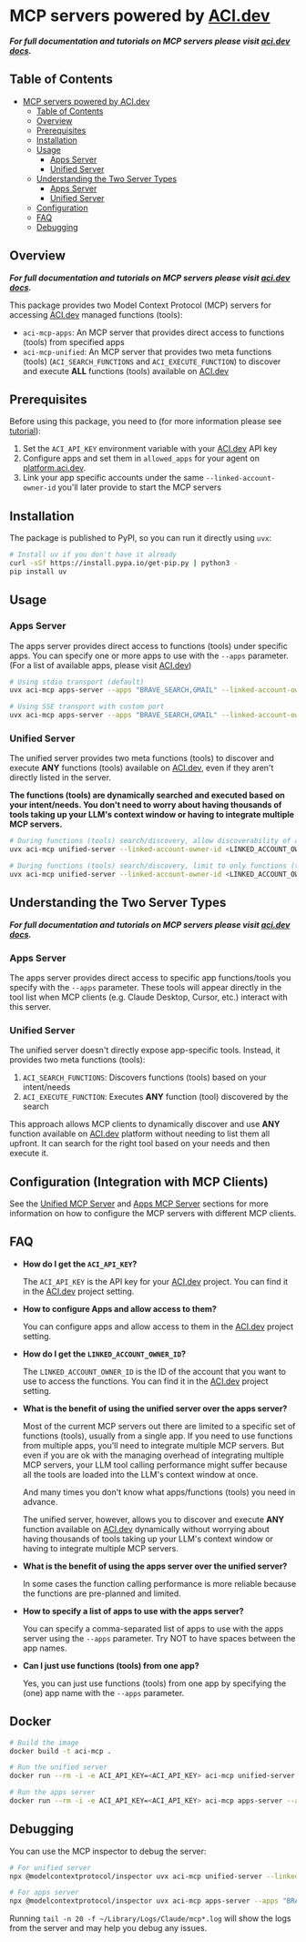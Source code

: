 # MCP servers powered by [ACI.dev](https://aci.dev)

**_For full documentation and tutorials on MCP servers please visit [aci.dev docs](https://aci.dev/docs/mcp-servers/introduction)._**

## Table of Contents

- [MCP servers powered by ACI.dev](#mcp-servers-powered-by-acidev)
  - [Table of Contents](#table-of-contents)
  - [Overview](#overview)
  - [Prerequisites](#prerequisites)
  - [Installation](#installation)
  - [Usage](#usage)
    - [Apps Server](#apps-server)
    - [Unified Server](#unified-server)
  - [Understanding the Two Server Types](#understanding-the-two-server-types)
    - [Apps Server](#apps-server-1)
    - [Unified Server](#unified-server-1)
  - [Configuration](#configuration-integration-with-mcp-clients)
  - [FAQ](#faq)
  - [Debugging](#debugging)

## Overview

**_For full documentation and tutorials on MCP servers please visit [aci.dev docs](https://aci.dev/docs/mcp-servers/introduction)._**

This package provides two Model Context Protocol (MCP) servers for accessing [ACI.dev](https://aci.dev) managed functions (tools):

- `aci-mcp-apps`: An MCP server that provides direct access to functions (tools) from specified apps
- `aci-mcp-unified`: An MCP server that provides two meta functions (tools) (`ACI_SEARCH_FUNCTIONS` and `ACI_EXECUTE_FUNCTION`) to discover and execute **ALL** functions (tools) available on [ACI.dev](https://platform.aci.dev)

## Prerequisites

Before using this package, you need to (for more information please see [tutorial](https://aci.dev/docs)):

1. Set the `ACI_API_KEY` environment variable with your [ACI.dev](https://platform.aci.dev) API key
2. Configure apps and set them in `allowed_apps` for your agent on [platform.aci.dev](https://platform.aci.dev/project-settings).
3. Link your app specific accounts under the same `--linked-account-owner-id` you'll later provide to start the MCP servers

## Installation

The package is published to PyPI, so you can run it directly using `uvx`:

```bash
# Install uv if you don't have it already
curl -sSf https://install.pypa.io/get-pip.py | python3 -
pip install uv
```

## Usage

### Apps Server

The apps server provides direct access to functions (tools) under specific apps.
You can specify one or more apps to use with the `--apps` parameter. (For a list of available apps, please visit [ACI.dev](https://platform.aci.dev/apps))

```bash
# Using stdio transport (default)
uvx aci-mcp apps-server --apps "BRAVE_SEARCH,GMAIL" --linked-account-owner-id <LINKED_ACCOUNT_OWNER_ID>

# Using SSE transport with custom port
uvx aci-mcp apps-server --apps "BRAVE_SEARCH,GMAIL" --linked-account-owner-id <LINKED_ACCOUNT_OWNER_ID> --transport sse --port 8000
```

### Unified Server

The unified server provides two meta functions (tools) to discover and execute **ANY** functions (tools) available on [ACI.dev](https://aci.dev), even if they aren't directly listed in the server.

**The functions (tools) are dynamically searched and executed based on your intent/needs. You don't need to worry about having thousands of tools taking up your LLM's context window or having to integrate multiple MCP servers.**

```bash
# During functions (tools) search/discovery, allow discoverability of all functions (tools) available on ACI.dev
uvx aci-mcp unified-server --linked-account-owner-id <LINKED_ACCOUNT_OWNER_ID>

# During functions (tools) search/discovery, limit to only functions (tools) accessible by the requesting agent (identified by ACI_API_KEY)
uvx aci-mcp unified-server --linked-account-owner-id <LINKED_ACCOUNT_OWNER_ID> --allowed-apps-only
```

## Understanding the Two Server Types

**_For full documentation and tutorials on MCP servers please visit [aci.dev docs](https://aci.dev/docs/mcp-servers/introduction)._**

### Apps Server

The apps server provides direct access to specific app functions/tools you specify with the `--apps` parameter. These tools will appear directly in the tool list when MCP clients (e.g. Claude Desktop, Cursor, etc.) interact with this server.

### Unified Server

The unified server doesn't directly expose app-specific tools. Instead, it provides two meta functions (tools):

1. `ACI_SEARCH_FUNCTIONS`: Discovers functions (tools) based on your intent/needs
2. `ACI_EXECUTE_FUNCTION`: Executes **ANY** function (tool) discovered by the search

This approach allows MCP clients to dynamically discover and use **ANY** function available on [ACI.dev](https://platform.aci.dev) platform without needing to list them all upfront. It can search for the right tool based on your needs and then execute it.

## Configuration (Integration with MCP Clients)

See the [Unified MCP Server](https://www.aci.dev/docs/mcp-servers/unified-server#integration-with-mcp-clients) and [Apps MCP Server](https://www.aci.dev/docs/mcp-servers/apps-server#integration-with-mcp-clients) sections for more information on how to configure the MCP servers with different MCP clients.


## FAQ

- **How do I get the `ACI_API_KEY`?**

    The `ACI_API_KEY` is the API key for your [ACI.dev](https://platform.aci.dev) project. You can find it in the [ACI.dev](https://platform.aci.dev/project-setting) project setting.

- **How to configure Apps and allow access to them?**

    You can configure apps and allow access to them in the [ACI.dev](https://platform.aci.dev/project-setting) project setting.

- **How do I get the `LINKED_ACCOUNT_OWNER_ID`?**

    The `LINKED_ACCOUNT_OWNER_ID` is the ID of the account that you want to use to access the functions. You can find it in the [ACI.dev](https://platform.aci.dev/project-setting) project setting.

- **What is the benefit of using the unified server over the apps server?**

    Most of the current MCP servers out there are limited to a specific set of functions (tools), usually from a single app. If you need to use functions from multiple apps, you'll need to integrate multiple MCP servers. But even if you are ok with the managing overhead of integrating multiple MCP servers, your LLM tool calling performance might suffer because all the tools are loaded into the LLM's context window at once.

    And many times you don't know what apps/functions (tools) you need in advance.

    The unified server, however, allows you to discover and execute **ANY** function available on [ACI.dev](https://platform.aci.dev) dynamically without worrying about having thousands of tools taking up your LLM's context window or having to integrate multiple MCP servers.

- **What is the benefit of using the apps server over the unified server?**

    In some cases the function calling performance is more reliable because the functions are pre-planned and limited.

- **How to specify a list of apps to use with the apps server?**

    You can specify a comma-separated list of apps to use with the apps server using the `--apps` parameter. Try NOT to have spaces between the app names.

- **Can I just use functions (tools) from one app?**

    Yes, you can just use functions (tools) from one app by specifying the (one) app name with the `--apps` parameter.

## Docker

```bash
# Build the image
docker build -t aci-mcp .

# Run the unified server
docker run --rm -i -e ACI_API_KEY=<ACI_API_KEY> aci-mcp unified-server --linked-account-owner-id <LINKED_ACCOUNT_OWNER_ID>

# Run the apps server
docker run --rm -i -e ACI_API_KEY=<ACI_API_KEY> aci-mcp apps-server --apps <APP1,APP2,...> --linked-account-owner-id <LINKED_ACCOUNT_OWNER_ID>
```

## Debugging

You can use the MCP inspector to debug the server:

```bash
# For unified server
npx @modelcontextprotocol/inspector uvx aci-mcp unified-server --linked-account-owner-id <LINKED_ACCOUNT_OWNER_ID>

# For apps server
npx @modelcontextprotocol/inspector uvx aci-mcp apps-server --apps "BRAVE_SEARCH,GMAIL" --linked-account-owner-id <LINKED_ACCOUNT_OWNER_ID>
```

Running `tail -n 20 -f ~/Library/Logs/Claude/mcp*.log` will show the logs from the server and may help you debug any issues.
